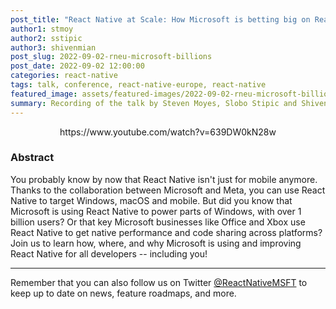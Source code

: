 ```yaml
---
post_title: "React Native at Scale: How Microsoft is betting big on React Native to target BILLIONS of users - Steven Moyes, Slobo Stipic, Shiven Mian | React Native EU 2022"
author1: stmoy
author2: sstipic
author3: shivenmian
post_slug: 2022-09-02-rneu-microsoft-billions
post_date: 2022-09-02 12:00:00
categories: react-native
tags: talk, conference, react-native-europe, react-native
featured_image: assets/featured-images/2022-09-02-rneu-microsoft-billions.jpg
summary: Recording of the talk by Steven Moyes, Slobo Stipic and Shiven Mian at React Native Europe 2022, about Microsoft's usage of React Native in the company.
---
```


<p align="center">
https://www.youtube.com/watch?v=639DW0kN28w
</p>

### Abstract

You probably know by now that React Native isn't just for mobile anymore. Thanks to the collaboration between Microsoft and Meta, you can use React Native to target Windows, macOS and mobile. But did you know that Microsoft is using React Native to power parts of Windows, with over 1 billion users? Or that key Microsoft businesses like Office and Xbox use React Native to get native performance and code sharing across platforms? Join us to learn how, where, and why Microsoft is using and improving React Native for all developers -- including you!

---

Remember that you can also follow us on Twitter [@ReactNativeMSFT](https://twitter.com/reactnativemsft) to keep up to date on news, feature roadmaps, and more.
